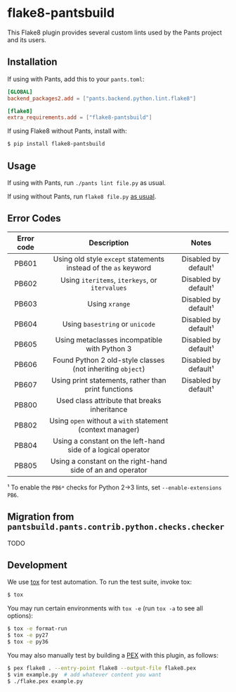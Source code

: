 # flake8-pantsbuild

This Flake8 plugin provides several custom lints used by the Pants project and its users.

## Installation

If using with Pants, add this to your `pants.toml`:

```toml
[GLOBAL]
backend_packages2.add = ["pants.backend.python.lint.flake8"]

[flake8]
extra_requirements.add = ["flake8-pantsbuild"]
```

If using Flake8 without Pants, install with:

```bash
$ pip install flake8-pantsbuild
```

## Usage

If using with Pants, run `./pants lint file.py` as usual.

If using without Pants, run `flake8 file.py` [as usual](http://flake8.pycqa.org/en/latest/user/invocation.html).

## Error Codes

| Error code | Description                                                     | Notes                |
|:----------:|:---------------------------------------------------------------:|:--------------------:|
| PB601      | Using old style `except` statements instead of the `as` keyword | Disabled by default¹ |
| PB602      | Using `iteritems`, `iterkeys`, or `itervalues`                  | Disabled by default¹ |
| PB603      | Using `xrange`                                                  | Disabled by default¹ |
| PB604      | Using `basestring` or `unicode`                                 | Disabled by default¹ |
| PB605      | Using metaclasses incompatible with Python 3                    | Disabled by default¹ |
| PB606      | Found Python 2 old-style classes (not inheriting `object`)      | Disabled by default¹ |
| PB607      | Using print statements, rather than print functions             | Disabled by default¹ |
| PB800      | Used class attribute that breaks inheritance                    |                      |
| PB802      | Using `open` without a `with` statement (context manager)       |                      |
| PB804      | Using a constant on the left-hand side of a logical operator    |                      |
| PB805      | Using a constant on the right-hand side of an and operator      |                      |

¹ To enable the `PB6*` checks for Python 2->3 lints, set `--enable-extensions PB6`. 

## Migration from `pantsbuild.pants.contrib.python.checks.checker`

TODO

## Development

We use [tox](https://testrun.org/tox/en/latest/) for test automation. To run the test suite, invoke tox:

```bash
$ tox
```

You may run certain environments with `tox -e` (run `tox -a` to see all options):

```bash
$ tox -e format-run
$ tox -e py27
$ tox -e py36
```

You may also manually test by building a [PEX](https://github.com/pantsbuild/pex) with this plugin, as follows:

```bash
$ pex flake8 . --entry-point flake8 --output-file flake8.pex
$ vim example.py  # add whatever content you want
$ ./flake.pex example.py
```
